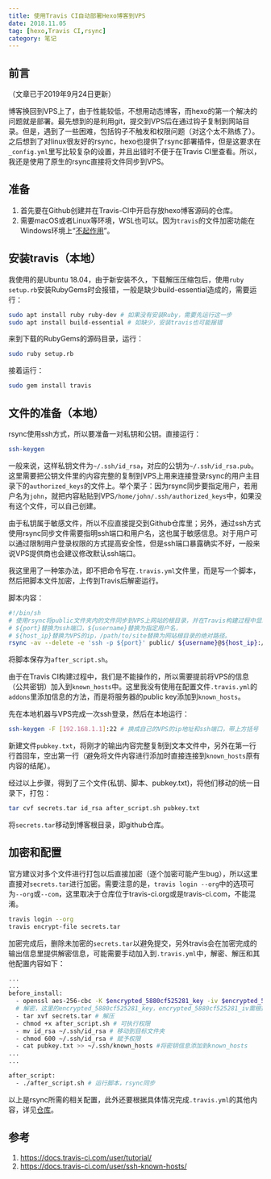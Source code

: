 ```yaml
---
title: 使用Travis CI自动部署Hexo博客到VPS
date: 2018.11.05
tag: [hexo,Travis CI,rsync]
category: 笔记
---
```


## 前言

（文章已于2019年9月24日更新）

博客换回到VPS上了，由于性能较低，不想用动态博客，而hexo的第一个解决的问题就是部署。最先想到的是利用git，提交到VPS后在通过钩子复制到网站目录。但是，遇到了一些困难，包括钩子不触发和权限问题（对这个太不熟练了）。之后想到了对linux很友好的rsync，hexo也提供了rsync部署插件，但是这要求在`_config.yml`里写比较复杂的设置，并且出错时不便于在Travis CI里查看。所以，我还是使用了原生的rsync直接将文件同步到VPS。

## 准备

1. 首先要在Github创建并在Travis-CI中开启存放hexo博客源码的仓库。
2. 需要macOS或者Linux等环境，WSL也可以。因为`travis`的文件加密功能在Windows环境上“[不起作用](https://docs.travis-ci.com/user/encrypting-files/#caveat)”。

## 安装travis（本地）

我使用的是Ubuntu 18.04，由于新安装不久，下载解压压缩包后，使用`ruby setup.rb`安装RubyGems时会报错，一般是缺少build-essential造成的，需要运行：

```bash
sudo apt install ruby ruby-dev # 如果没有安装Ruby，需要先运行这一步
sudo apt install build-essential # 如缺少，安装travis也可能报错
```

来到下载的RubyGems的源码目录，运行：

```bash
sudo ruby setup.rb
```

接着运行：

```bash
sudo gem install travis
```

## 文件的准备（本地）

rsync使用ssh方式，所以要准备一对私钥和公钥。直接运行：  

```bash
ssh-keygen
```

一般来说，这样私钥文件为`~/.ssh/id_rsa`，对应的公钥为`~/.ssh/id_rsa.pub`。这里需要把公钥文件里的内容完整的复制到VPS上用来连接登录rsync的用户主目录下的`authorized_keys`的文件上。举个栗子：因为rsync同步要指定用户，若用户名为`john`，就把内容粘贴到VPS`/home/john/.ssh/authorized_keys`中，如果没有这个文件，可以自己创建。  

由于私钥属于敏感文件，所以不应直接提交到Github仓库里；另外，通过ssh方式使用rsync同步文件需要指明ssh端口和用户名，这也属于敏感信息。对于用户可以通过限制用户登录权限的方式提高安全性，但是ssh端口暴露确实不好，一般来说VPS提供商也会建议修改默认ssh端口。  

我这里用了一种笨办法，即不把命令写在`.travis.yml`文件里，而是写一个脚本，然后把脚本文件加密，上传到Travis后解密运行。

脚本内容：  

```sh
#!/bin/sh
# 使用rsync将public文件夹内的文件同步到VPS上网站的根目录，并在Travis构建过程中显示文件详情。
# ${port}替换为ssh端口，${username}替换为指定用户名，
# ${host_ip}替换为VPS的ip，/path/to/site替换为网站根目录的绝对路径。
rsync -av --delete -e 'ssh -p ${port}' public/ ${username}@${host_ip}:/path/to/site
```

将脚本保存为`after_script.sh`。

由于在Travis CI构建过程中，我们是不能操作的，所以需要提前将VPS的信息（公共密钥）加入到`known_hosts`中。这里我没有使用在配置文件`.travis.yml`的`addons`里添加信息的方法，而是将服务器的public key添加到`known_hosts`。  

先在本地机器与VPS完成一次ssh登录，然后在本地运行：  

```bash
ssh-keygen -F [192.168.1.1]:22 # 换成自己的VPS的ip地址和ssh端口，带上方括号  
```

新建文件`pubkey.txt`，将刚才的输出内容完整复制到文本文件中，另外在第一行行首回车，空出第一行（避免将文件内容进行添加时直接连接到`known_hosts`原有内容的结尾）。  

经过以上步骤，得到了三个文件(私钥、脚本、pubkey.txt)，将他们移动的统一目录下，打包：    

```bash
tar cvf secrets.tar id_rsa after_script.sh pubkey.txt
```

将`secrets.tar`移动到博客根目录，即github仓库。

## 加密和配置

官方建议对多个文件进行打包以后直接加密（逐个加密可能产生bug），所以这里直接对`secrets.tar`进行加密。需要注意的是，`travis login --org`中的选项可为`--org`或`--com`，这里取决于仓库位于travis-ci.org或是travis-ci.com，不能混淆。  

```bash
travis login --org
travis encrypt-file secrets.tar
```

加密完成后，删除未加密的`secrets.tar`以避免提交，另外travis会在加密完成的输出信息里提供解密信息，可能需要手动加入到`.travis.yml`中，解密、解压和其他配置内容如下：  

```bash
...
...
before_install:
  - openssl aes-256-cbc -K $encrypted_5880cf525281_key -iv $encrypted_5880cf525281_iv -in secrets.tar.enc -out secrets.tar -d 
  # 解密，这里的encrypted_5880cf525281_key，encrypted_5880cf525281_iv需根据自己情况填写
  - tar xvf secrets.tar # 解压
  - chmod +x after_script.sh # 可执行权限
  - mv id_rsa ~/.ssh/id_rsa # 移动到目标文件夹
  - chmod 600 ~/.ssh/id_rsa # 赋予权限
  - cat pubkey.txt >> ~/.ssh/known_hosts #将密钥信息添加到known_hosts
...
...

after_script:
  - ./after_script.sh # 运行脚本，rsync同步
```

以上是rsync所需的相关配置，此外还要根据具体情况完成`.travis.yml`的其他内容，详见[仓库](https://github.com/lchord/blogsrc/)。  

## 参考
1. https://docs.travis-ci.com/user/tutorial/
2. https://docs.travis-ci.com/user/ssh-known-hosts/
